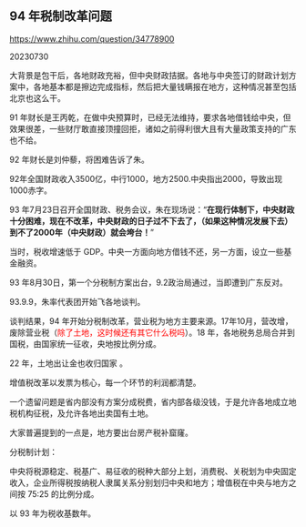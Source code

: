 ## 94 年税制改革问题

https://www.zhihu.com/question/34778900

20230730

大背景是包干后，各地财政充裕，但中央财政拮据。各地与中央签订的财政计划方案中，各地基本都是擦边完成指标，然后把大量钱瞒报在地方，这种情况甚至包括北京也这么干。

91 年财长是王丙乾，在做中央预算时，已经无法维持，要求各地借钱给中央，但效果很差，一些财厅敢直接顶撞回拒，诸如之前得利很大且有大量政策支持的广东也不给。

92 年财长是刘仲藜，将困难告诉了朱。

92年全国财政收入3500亿，中行1000，地方2500.中央指出2000，导致出现1000赤字。

93 年7月23日召开全国财政、税务会议，朱在现场说：“**在现行体制下，中央财政十分困难，现在不改革，中央财政的日子过不下去了，（如果这种情况发展下去）到不了2000年（中央财政）就会垮台！**”

当时，税收增速低于  GDP。中央一方面向地方借钱不还，另一方面，设立一些基金融资。

93 年8月30日，第一个分税制方案出台，9.2政治局通过，当即遭到广东反对。

93.9.9，朱率代表团开始飞各地谈判。

谈判结果，94 年开始分税制改革，营业税为地方主要来源。17年10月，营改增，废除营业税（<font color=red>除了土地，这时候还有其它什么税吗</font>）。18 年，各地税务总局合并到国税，由国家统一征收，央地按比例分成。

22 年，土地出让金也收归国家 。

增值税改革以发票为核心，每一个环节的利润都清楚。

一个遗留问题是省内部没有方案分成税费，省内部各级没钱，于是允许各地成立地税机构征税，及允许各地出卖国有土地。

大家普遍提到的一点是，地方要出台房产税补窟窿。

分税制计划：

中央将税源稳定、税基广、易征收的税种大部分上划，消费税、关税划为中央固定收入，企业所得税按纳税人隶属关系分别划归中央和地方；增值税在中央与地方之间按 75∶25 的比例分成。



以 93 年为税收基数年。